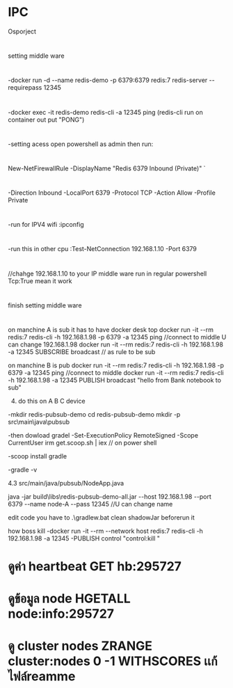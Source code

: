# IPC
Osporject
#
setting middle ware
#
-docker run -d --name redis-demo -p 6379:6379 redis:7 redis-server --requirepass 12345
#
-docker exec -it redis-demo redis-cli -a 12345 ping (redis-cli run on container out put "PONG")
#
-setting acess open powershell as admin then run:
#
New-NetFirewallRule -DisplayName "Redis 6379 Inbound (Private)" `
#
-Direction Inbound -LocalPort 6379 -Protocol TCP -Action Allow -Profile Private
#
-run for IPV4 wifi  :ipconfig
#
-run this in other cpu :Test-NetConnection 192.168.1.10 -Port 6379 
#
//chahge 192.168.1.10 to your IP middle ware run in regular powershell Tcp:True mean it work
#
finish setting middle ware
#







on manchine A is sub it has to have docker desk top
docker run -it --rm redis:7 redis-cli -h 192.168.1.98 -p 6379 -a 12345 ping //connect to middle U can change 192.168.1.98 
docker run -it --rm redis:7 redis-cli -h 192.168.1.98 -a 12345 SUBSCRIBE broadcast // as rule to be sub


on manchine B is pub 
docker run -it --rm redis:7 redis-cli -h 192.168.1.98 -p 6379 -a 12345 ping //connect to middle 
docker run -it --rm redis:7 redis-cli -h 192.168.1.98 -a 12345 PUBLISH broadcast "hello from Bank notebook to sub"


4. do this on A B C device 

-mkdir redis-pubsub-demo
cd redis-pubsub-demo
mkdir -p src\main\java\pubsub

-then dowload  gradel 
-Set-ExecutionPolicy RemoteSigned -Scope CurrentUser
irm get.scoop.sh | iex // on power shell 

-scoop install gradle

-gradle -v

4.3 src/main/java/pubsub/NodeApp.java 



java -jar build\libs\redis-pubsub-demo-all.jar --host 192.168.1.98 --port 6379 --name node-A --pass 12345 //U can change name 



edit code you have to .\gradlew.bat clean shadowJar beforerun it 

how boss kill
-docker run -it --rm --network host redis:7 redis-cli -h 192.168.1.98 -a 12345
-PUBLISH control "control:kill <PID>" 

# ดูค่า heartbeat GET hb:295727 
# ดูข้อมูล node HGETALL node:info:295727 
# ดู cluster nodes ZRANGE cluster:nodes 0 -1 WITHSCORES เเก้ไฟล์reamme


